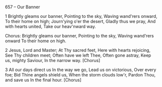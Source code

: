 657 – Our Banner


1
Brightly gleams our banner,
Pointing to the sky,
Waving wand'rers onward,
To their home on high;
Journ'ying o'er the desert,
Gladly thus we pray,
And with hearts united,
Take our heav'nward way.

Chorus:
Brightly gleams our banner,
Pointing to the sky,
Waving wand'rers onward
To their home on high.

2
Jesus, Lord and Master;
At Thy sacred feet,
Here with hearts rejoicing,
See Thy children meet;
Often have we left Thee,
Often gone astray,
Keep us, mighty Saviour,
In the narrow way.  [Chorus]

3
All our days direct us
In the way we go,
Lead us on victorious,
Over every foe;
Bid Thine angels shield us,
When the storm clouds low'r,
Pardon Thou, and save us
In the final hour.  [Chorus]
